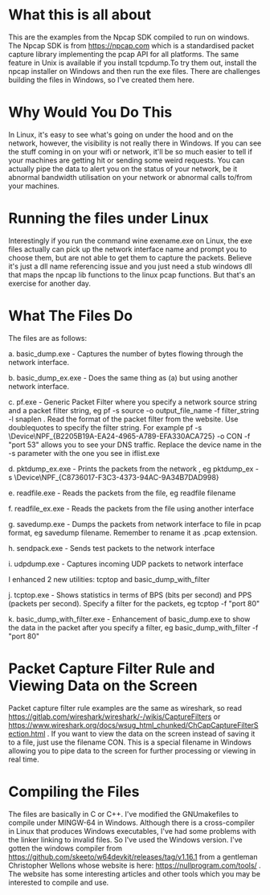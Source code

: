 # What this is all about

This are the examples from the Npcap SDK compiled to run on windows. The Npcap SDK is from https://npcap.com which is a standardised packet capture library implementing the pcap API for all platforms. The same feature in Unix is available if you install tcpdump.To try them out, install the npcap installer on Windows and then run the exe files. There are challenges building the files in Windows, so I've created them here. 

# Why Would You Do This
In Linux, it's easy to see what's going on under the hood and on the network, however, the visibility is not really there in Windows. If you can see the stuff coming in on your wifi or network, it'll be so much easier to tell if your machines are getting hit or sending some weird requests. You can actually pipe the data to alert you on the status of your network, be it abnormal bandwidth utilisation on your network or abnormal calls to/from your machines.

# Running the files under Linux

Interestingly if you run the command wine exename.exe on Linux, the exe files actually can pick up the network interface name and prompt you to choose them, but are not able to get them to capture the packets. Believe it's just a dll name referencing issue and you just need a stub windows dll that maps the npcap lib functions to the linux pcap functions. But that's an exercise for another day.

# What The Files Do

The files are as follows:

a. basic_dump.exe - Captures the number of bytes flowing through the network interface.

b. basic_dump_ex.exe - Does the same thing as (a) but using another network interface.

c. pf.exe - Generic Packet Filter where you specify a network source string and a packet filter string, eg pf -s source -o output_file_name -f filter_string -l snaplen .  Read the format of the packet filter from the website. Use doublequotes to specify the filter string. For example pf -s \Device\NPF_{B2205B19A-EA24-4965-A789-EFA330ACA725} -o CON -f "port 53" allows you to see your DNS traffic. Replace the device name in the -s parameter with the one you see in iflist.exe

d. pktdump_ex.exe - Prints the packets from the network , eg pktdump_ex -s \\Device\\NPF_{C8736017-F3C3-4373-94AC-9A34B7DAD998}

e. readfile.exe - Reads the packets from the file, eg readfile filename

f. readfile_ex.exe - Reads the packets from the file using another interface

g. savedump.exe - Dumps the packets from network interface to file in pcap format, eg savedump filename. Remember to rename it as .pcap extension.

h. sendpack.exe - Sends test packets to the network interface

i. udpdump.exe - Captures incoming UDP packets to network interface

I enhanced 2 new utilities: tcptop and basic_dump_with_filter

j. tcptop.exe - Shows statistics in terms of BPS (bits per second) and PPS (packets per second). Specify a filter for the packets, eg tcptop -f "port 80"

k. basic_dump_with_filter.exe - Enhancement of basic_dump.exe to show the data in the packet after you specify a filter, eg basic_dump_with_filter -f "port 80"

# Packet Capture Filter Rule and Viewing Data on the Screen
Packet capture filter rule  examples are the same as wireshark, so read https://gitlab.com/wireshark/wireshark/-/wikis/CaptureFilters or https://www.wireshark.org/docs/wsug_html_chunked/ChCapCaptureFilterSection.html . If you want to view the data on the screen instead of saving it to a file, just use the filename CON. This is a special filename in Windows allowing you to pipe data to the screen for further processing or viewing in real time.

# Compiling the Files
The files are basically in C or C++. I've modified the GNUmakefiles to compile under MINGW-64 in Windows. Although there is a cross-compiler in Linux that produces Windows executables, I've had some problems with the linker linking to invalid files. So I've used the Windows version. I've gotten the windows compiler from https://github.com/skeeto/w64devkit/releases/tag/v1.16.1 from a gentleman Christopher Wellons whose website is here: https://nullprogram.com/tools/ . The website has some interesting articles and other tools which you may be interested to compile and use.

